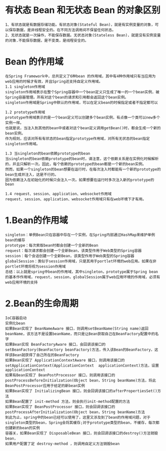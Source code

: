 

# 有状态 Bean 和无状态 Bean 的对象区别
    1、有状态就是有数据存储功能。有状态对象(Stateful Bean)，就是有实例变量的对象，可以保存数据，是非线程安全的。在不同方法调用间不保留任何状态。 
    2、无状态就是一次操作，不能保存数据。无状态对象(Stateless Bean)，就是没有实例变量的对象.不能保存数据，是不变类，是线程安全的。
    
# Bean 的作用域
    在Spring Framework中，总共定义了6种bean 的作用域，其中有4种作用域只有当应用为web应用的时候才有效，并且Spring还支持自定义作用域。
    1.1 singleton作用域
    singleton作用域表示在整个Spring容器中一个bean定义只生成了唯一的一个bean实例，被Spring容器管理。所有对这个bean的请求和引用都会返回这个bean实例。
    singleton作用域是Spring中默认的作用域，可以在定义bean的时候指定或者不指定都可以
    
    1.2 prototype作用域
    prototype作用域表示的是一个bean定义可以创建多个bean实例，有点像一个类可以new多个实例一样。
    也就是说，当注入到其他的bean中或者对这个bean定义调用getBean()时，都会生成一个新的bean实例。
    作为规则，应该对所有有状态的bean指定prototype作用域，对所有无状态的bean指定singleton作用域。
    
    1.3 当singleton的bean依赖prototype的bean
    当singleton的bean依赖prototype的bean时，请注意，这个依赖关系是在实例化时候解析的，并且只解析一次。因此，每个依赖的prototype的bean都是一个新的bean实例。
    然而，如果一个singleton的bean想要在运行时，在每次注入时都能有一个新的prototype的bean生成并注入，这是不行的。
    因为依赖注入在初始化的时候只会注入一次。如果想要在运行时多次注入新的prototype的bean
    
    1.4 request、session、application、websocket作用域
    request、session、application、websocket作用域只有在web环境下才有用。


#  1.Bean的作用域
   
    singleton：单例Bean只在容器中存在一个实例，在Spring内部通过HashMap来维护单例bean的缓存
    prototype：每次索取bean时都会创建一个全新的Bean
    request：每次请求都会创建一个全新Bean，该类型作用于Web类型的Spring容器
    session：每个会话创建一个全新Bean，该类型作用于Web类型的Spring容器
    globalSession：类似于session作用域，只是其用于portlet环境的web应用。如果在非portlet环境将视为session作用域
    总结：以上就是spring中bean的作用域，其中singleton，prototype属于Spring bean的基本作作用域，request，session，globalSession属于web应用环境的作用域，必须有web应用环境的支持

# 2.Bean的生命周期
    IoC容器启动
    实例化bean
    如果Bean实现了 BeanNameAware 接口，则调用setBeanName(String name)返回beanName，该方法不是设置beanName，而只是让Bean获取自己在BeanFactory配置中的名字
    如果Bean实现 BeanFactoryAware 接口，会回调该接口的setBeanFactory(BeanFactory beanFactory)方法，传入该Bean的BeanFactory，这样该Bean就获得了自己所在的BeanFactory
    如果Bean实现了 ApplicationContextAware 接口，则调用该接口的setApplicationContext(ApplicationContext  applicationContext)方法，设置applicationContext
    如果有Bean实现了 BeanPostProcessor 接口，则调用该接口的postProcessBeforeInitialzation(Object bean，String beanName)方法，将此BeanPostProcessor应用于给定的新bean实例
    如果Bean实现了 InitializingBean 接口，则会回调该接口的afterPropertiesSet()方法
    如果Bean配置了 init-method 方法，则会执行init-method配置的方法
    如果Bean实现了 BeanPostProcessor 接口，则会回调该接口的postProcessAfterInitialization(Object bean，String beanName)方法
    到此为止，spring中的bean已经可以使用了，这里又涉及到了bean的作用域问题，对于singleton类型的bean，Spring会将其缓存;对于prototype类型的bean，不缓存，每次都创建新的bean的实例
    容器关，如果Bean实现了 DisposableBean 接口，则会回调该接口的destroy()方法销毁bean，
    如果用户配置了定 destroy-method ，则调用自定义方法销毁bean
    

